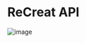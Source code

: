 # ReCreat API
![image](https://github.com/user-attachments/assets/8d0a59a5-c6ca-44a7-85cf-8ca8be015f2d)

